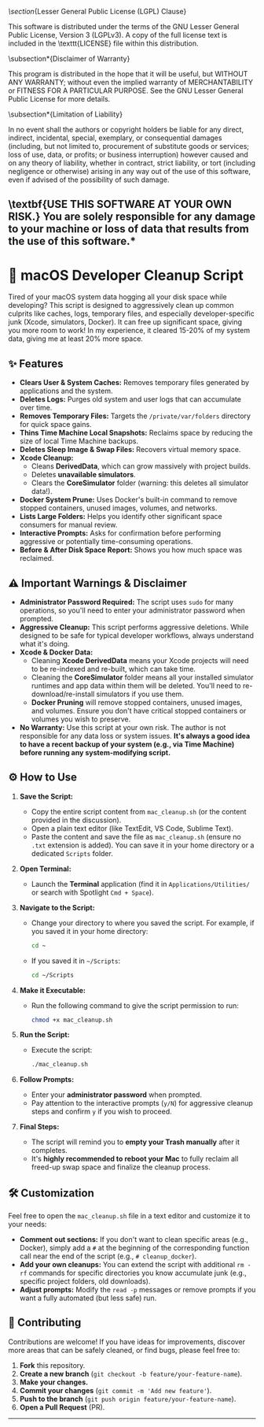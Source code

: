 *\section*{Lesser General Public License (LGPL) Clause}

This software is distributed under the terms of the GNU Lesser General Public License, Version 3 (LGPLv3). A copy of the full license text is included in the \texttt{LICENSE} file within this distribution.

\subsection*{Disclaimer of Warranty}

This program is distributed in the hope that it will be useful, but WITHOUT ANY WARRANTY; without even the implied warranty of MERCHANTABILITY or FITNESS FOR A PARTICULAR PURPOSE. See the GNU Lesser General Public License for more details.

\subsection*{Limitation of Liability}

In no event shall the authors or copyright holders be liable for any direct, indirect, incidental, special, exemplary, or consequential damages (including, but not limited to, procurement of substitute goods or services; loss of use, data, or profits; or business interruption) however caused and on any theory of liability, whether in contract, strict liability, or tort (including negligence or otherwise) arising in any way out of the use of this software, even if advised of the possibility of such damage.

\textbf{USE THIS SOFTWARE AT YOUR OWN RISK.} You are solely responsible for any damage to your machine or loss of data that results from the use of this software.*
-----

# 🚀 macOS Developer Cleanup Script

Tired of your macOS system data hogging all your disk space while developing? This script is designed to aggressively clean up common culprits like caches, logs, temporary files, and especially developer-specific junk (Xcode, simulators, Docker). It can free up significant space, giving you more room to work\! In my experience, it cleared 15-20% of my system data, giving me at least 20% more space.

## ✨ Features

  * **Clears User & System Caches:** Removes temporary files generated by applications and the system.
  * **Deletes Logs:** Purges old system and user logs that can accumulate over time.
  * **Removes Temporary Files:** Targets the `/private/var/folders` directory for quick space gains.
  * **Thins Time Machine Local Snapshots:** Reclaims space by reducing the size of local Time Machine backups.
  * **Deletes Sleep Image & Swap Files:** Recovers virtual memory space.
  * **Xcode Cleanup:**
      * Cleans **DerivedData**, which can grow massively with project builds.
      * Deletes **unavailable simulators**.
      * Clears the **CoreSimulator** folder (warning: this deletes all simulator data\!).
  * **Docker System Prune:** Uses Docker's built-in command to remove stopped containers, unused images, volumes, and networks.
  * **Lists Large Folders:** Helps you identify other significant space consumers for manual review.
  * **Interactive Prompts:** Asks for confirmation before performing aggressive or potentially time-consuming operations.
  * **Before & After Disk Space Report:** Shows you how much space was reclaimed.

## ⚠️ Important Warnings & Disclaimer

  * **Administrator Password Required:** The script uses `sudo` for many operations, so you'll need to enter your administrator password when prompted.
  * **Aggressive Cleanup:** This script performs aggressive deletions. While designed to be safe for typical developer workflows, always understand what it's doing.
  * **Xcode & Docker Data:**
      * Cleaning **Xcode DerivedData** means your Xcode projects will need to be re-indexed and re-built, which can take time.
      * Cleaning the **CoreSimulator** folder means all your installed simulator runtimes and app data within them will be deleted. You'll need to re-download/re-install simulators if you use them.
      * **Docker Pruning** will remove stopped containers, unused images, and volumes. Ensure you don't have critical stopped containers or volumes you wish to preserve.
  * **No Warranty:** Use this script at your own risk. The author is not responsible for any data loss or system issues. **It's always a good idea to have a recent backup of your system (e.g., via Time Machine) before running any system-modifying script.**

## ⚙️ How to Use

1.  **Save the Script:**

      * Copy the entire script content from `mac_cleanup.sh` (or the content provided in the discussion).
      * Open a plain text editor (like TextEdit, VS Code, Sublime Text).
      * Paste the content and save the file as `mac_cleanup.sh` (ensure no `.txt` extension is added). You can save it in your home directory or a dedicated `Scripts` folder.

2.  **Open Terminal:**

      * Launch the **Terminal** application (find it in `Applications/Utilities/` or search with Spotlight `Cmd + Space`).

3.  **Navigate to the Script:**

      * Change your directory to where you saved the script. For example, if you saved it in your home directory:
        ```bash
        cd ~
        ```
      * If you saved it in `~/Scripts`:
        ```bash
        cd ~/Scripts
        ```

4.  **Make it Executable:**

      * Run the following command to give the script permission to run:
        ```bash
        chmod +x mac_cleanup.sh
        ```

5.  **Run the Script:**

      * Execute the script:
        ```bash
        ./mac_cleanup.sh
        ```

6.  **Follow Prompts:**

      * Enter your **administrator password** when prompted.
      * Pay attention to the interactive prompts (`y/N`) for aggressive cleanup steps and confirm `y` if you wish to proceed.

7.  **Final Steps:**

      * The script will remind you to **empty your Trash manually** after it completes.
      * It's **highly recommended to reboot your Mac** to fully reclaim all freed-up swap space and finalize the cleanup process.

## 🛠️ Customization

Feel free to open the `mac_cleanup.sh` file in a text editor and customize it to your needs:

  * **Comment out sections:** If you don't want to clean specific areas (e.g., Docker), simply add a `#` at the beginning of the corresponding function call near the end of the script (e.g., `# cleanup_docker`).
  * **Add your own cleanups:** You can extend the script with additional `rm -rf` commands for specific directories you know accumulate junk (e.g., specific project folders, old downloads).
  * **Adjust prompts:** Modify the `read -p` messages or remove prompts if you want a fully automated (but less safe) run.

## 🤝 Contributing

Contributions are welcome\! If you have ideas for improvements, discover more areas that can be safely cleaned, or find bugs, please feel free to:

1.  **Fork** this repository.
2.  **Create a new branch** (`git checkout -b feature/your-feature-name`).
3.  **Make your changes.**
4.  **Commit your changes** (`git commit -m 'Add new feature'`).
5.  **Push to the branch** (`git push origin feature/your-feature-name`).
6.  **Open a Pull Request** (PR).

-----
